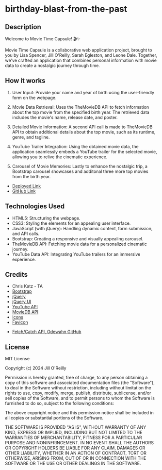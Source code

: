 # birthday-blast-from-the-past

## Description

Welcome to Movie Time Capsule! 🎬✨

Movie Time Capsule is a collaborative web application project, brought to you by Lisa Spencer, Jill O'Reilly, Sarah Egleston, and Leone Dale. Together, we've crafted an application that combines personal information with movie data to create a nostalgic journey through time.

## How it works

1. User Input: Provide your name and year of birth using the user-friendly form on the webpage.
<!-- Insert Photo -->
2. Movie Data Retrieval: Uses the TheMovieDB API to fetch information about the top movie from the specified birth year. The retrieved data includes the movie's name, release date, and poster.
<!-- Insert Photo -->
3. Detailed Movie Information: A second API call is made to TheMovieDB API to obtain additional details about the top movie, such as its runtime, genre, and tagline.
<!-- Insert Photo -->
4. YouTube Trailer Integration: Using the obtained movie data, the application seamlessly embeds a YouTube trailer for the selected movie, allowing you to relive the cinematic experience.
<!-- Insert Photo -->
5. Carousel of Movie Memories: Lastly to enhance the nostalgic trip, a Bootstrap carousel showcases and additonal three more top movies from the birth year.

- [Deployed Link](https://jilloreilly.github.io/birthday-blast-from-the-past)
- [GitHub Link](https://github.com/jilloreilly/birthday-blast-from-the-past)

## Technologies Used

- HTML5: Structuring the webpage.
- CSS3: Styling the elements for an appealing user interface.
- JavaScript (with jQuery): Handling dynamic content, form submission, and API calls.
- Bootstrap: Creating a responsive and visually appealing carousel.
- TheMovieDB API: Fetching movie data for a personalized cinematic journey.
- YouTube Data API: Integrating YouTube trailers for an immersive experience.

## Credits

- Chris Katz - TA
- [Bootstrap](https://getbootstrap.com/docs/5.3/getting-started/introduction/)
- [jQuery](https://api.jquery.com/)
- [jQuery UI](https://jqueryui.com/)
- [YouTube API](https://developers.google.com/youtube/v3)
- [MovieDB API](https://developer.themoviedb.org/)
- [Icons](https://icons8.com/icons)
- [Favicon]()
<!-- Add Favicon source -->
- [Fetch/Catch API, Odewahn GitHub](https://gist.github.com/odewahn/5a5eeb23279eed6a80d7798fdb47fe91)

## License

MIT License

Copyright (c) 2024 Jill O'Reilly

Permission is hereby granted, free of charge, to any person obtaining a copy
of this software and associated documentation files (the "Software"), to deal
in the Software without restriction, including without limitation the rights
to use, copy, modify, merge, publish, distribute, sublicense, and/or sell
copies of the Software, and to permit persons to whom the Software is
furnished to do so, subject to the following conditions:

The above copyright notice and this permission notice shall be included in all
copies or substantial portions of the Software.

THE SOFTWARE IS PROVIDED "AS IS", WITHOUT WARRANTY OF ANY KIND, EXPRESS OR
IMPLIED, INCLUDING BUT NOT LIMITED TO THE WARRANTIES OF MERCHANTABILITY,
FITNESS FOR A PARTICULAR PURPOSE AND NONINFRINGEMENT. IN NO EVENT SHALL THE
AUTHORS OR COPYRIGHT HOLDERS BE LIABLE FOR ANY CLAIM, DAMAGES OR OTHER
LIABILITY, WHETHER IN AN ACTION OF CONTRACT, TORT OR OTHERWISE, ARISING FROM,
OUT OF OR IN CONNECTION WITH THE SOFTWARE OR THE USE OR OTHER DEALINGS IN THE
SOFTWARE.
